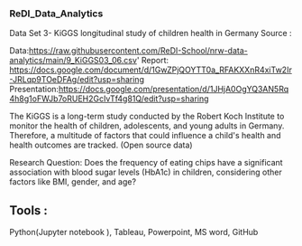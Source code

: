 ### ReDI_Data_Analytics
Data Set 3- KiGGS longitudinal study of children health in Germany
Source : 

Data:https://raw.githubusercontent.com/ReDI-School/nrw-data-analytics/main/9_KiGGS03_06.csv'
Report: https://docs.google.com/document/d/1GwZPjQOYTT0a_RFAKXXnR4xiTw2Ir-JRLqp9TOeDFAg/edit?usp=sharing
Presentation:https://docs.google.com/presentation/d/1JHjA0OgYQ3AN5Rq4h8g1oFWJb7oRUEH2GcIvTf4g81Q/edit?usp=sharing

The KiGGS is a long-term study conducted by the Robert Koch Institute to monitor the health of children, adolescents, and young adults in Germany. Therefore, a multitude of factors that could influence a child's health and health outcomes are tracked. (Open source data) 

Research Question: 
Does the frequency of eating chips have a significant association with blood sugar levels (HbA1c) in children, considering other factors like BMI, gender, 
and age?

## Tools : 

Python(Jupyter notebook ),
Tableau,
Powerpoint, 
MS word,
GitHub 


